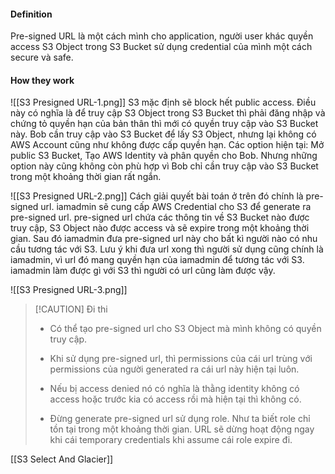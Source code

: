 #### Definition
Pre-signed URL là một cách mình cho application, người user khác quyền access S3 Object trong S3 Bucket sử dụng credential của mình một cách secure và safe.
#### How they work
![[S3 Presigned URL-1.png]]
S3 mặc định sẽ block hết public access.
Điều này có nghĩa là để truy cập S3 Object trong S3 Bucket thì phải đăng nhập và chứng tỏ quyền hạn của bản thân thì mới có quyền truy cập vào S3 Bucket này.
Bob cần truy cập vào S3 Bucket để lấy S3 Object, nhưng lại không có AWS Account cũng như không được cấp quyền hạn.
Các option hiện tại: Mở public S3 Bucket, Tạo AWS Identity và phân quyền cho Bob. Nhưng những option này cũng không còn phù hợp vì Bob chỉ cần truy cập vào S3 Bucket trong một khoảng thời gian rất ngắn.

![[S3 Presigned URL-2.png]]
Cách giải quyết bài toán ở trên đó chính là pre-signed url. iamadmin sẽ cung cấp AWS Credential cho S3 để generate ra pre-signed url. pre-signed url chứa các thông tin về S3 Bucket nào được truy cập, S3 Object nào được access và sẽ expire trong một khoảng thời gian.
Sau đó iamadmin đưa pre-signed url này cho bất kì người nào có nhu cầu tương tác với S3.
Lưu ý khi đưa url xong thì người sử dụng cũng chính là iamadmin, vì url đó mang quyền hạn của iamadmin để tương tác với S3. iamadmin làm được gì với S3 thì người có url cũng làm được vậy.

![[S3 Presigned URL-3.png]]


> [!CAUTION] Đi thi
> - Có thể tạo pre-signed url cho S3 Object mà mình không có quyền truy cập.
>   
> - Khi sử dụng pre-signed url, thì permissions của cái url trùng với permissions của người generated ra cái url này hiện tại luôn.
>   
> - Nếu bị access denied nó có nghĩa là thằng identity không có access hoặc trước kia có access rồi mà hiện tại thì không có.
> 
> - Đừng generate pre-signed url sử dụng role. Như ta biết role chỉ tồn tại trong một khoảng thời gian. URL sẽ dừng hoạt động ngay khi cái temporary credentials khi assume cái role expire đi.

[[S3 Select And Glacier]]
